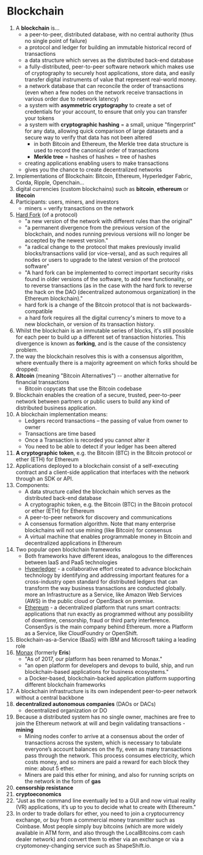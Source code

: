 # Blockchain

1. A **blockchain** is...
    * a peer-to-peer, distributed database, with no central authority (thus no single point of failure)
    * a protocol and ledger for building an immutable historical record of transactions
    * a data structure which serves as the distributed back-end database
    * a fully-distributed, peer-to-peer software network which makes use of cryptography to securely host applications, store data, and easily transfer digital instruments of value that represent real-world money.
    * a network database that can reconcile the order of transactions (even when a few nodes on the network receive transactions in various order due to network latency)
    * a system with **asymmetric cryptography** to create a set of credentials for your account, to ensure that only you can transfer your tokens
    * a system with **cryptographic hashing** = a small, unique "fingerprint" for any data, allowing quick comparison of large datasets and a secure way to verify that data has not been altered
        * in both Bitcoin and Ethereum, the Merkle tree data structure is used to record the canonical order of transactions
        * **Merkle tree** = hashes of hashes = tree of hashes
    * creating applications enabling users to make transactions
    * gives you the chance to create decentralized networks
1. Implementations of Blockchain: Bitcoin, Ethereum, Hyperledger Fabric, Corda, Ripple, Openchain...
1. digital currencies (custom blockchains) such as **bitcoin**, **ethereum** or **litecoin**
1. Participants: users, miners, and investors
    * miners = verify transactions on the network
1. [Hard Fork](http://www.investopedia.com/terms/h/hard-fork.asp) (of a protocol)
    * "a new version of the network with different rules than the original"
    * "a permanent divergence from the previous version of the blockchain, and nodes running previous versions will no longer be accepted by the newest version."
    * "a radical change to the protocol that makes previously invalid blocks/transactions valid (or vice-versa), and as such requires all nodes or users to upgrade to the latest version of the protocol software"
    * "A hard fork can be implemented to correct important security risks found in older versions of the software, to add new functionality, or to reverse transactions (as in the case with the hard fork to reverse the hack on the DAO (decentralized autonomous organization) in the Ethereum blockchain)."
    * hard fork is a change of the Bitcoin protocol that is not backwards-compatible
    * a hard fork requires all the digital currency's miners to move to a new blockchain, or version of its transaction history.
1. Whilst the blockchain is an immutable series of blocks, it's still possible for each peer to build up a different set of transaction histories. This divergence is known as **forking**, and is the cause of the consistency problem.
1. the way the blockchain resolves this is with a consensus algorithm, where eventually there is a majority agreement on which forks should be dropped:
1. **Altcoin** (meaning "Bitcoin Alternatives") -- another alternative for financial transactions
    * Bitcoin copycats that use the Bitcoin codebase
1. Blockchain enables the creation of a secure, trusted, peer-to-peer network between partners or public users to build any kind of distributed business application.
1. A blockchain implementation means:
    * Ledgers record transactions – the passing of value from owner to owner
    * Transactions are time based
    * Once a Transaction is recorded you cannot alter it
    * You need to be able to detect if your ledger has been altered
1. **A cryptographic token**, e.g. the Bitcoin (BTC) in the Bitcoin protocol or ether (ETH) for Ethereum
1. Applications deployed to a blockchain consist of a self-executing contract and a client-side application that interfaces with the network through an SDK or API.
1. Components:
    * A data structure called the blockchain which serves as the distributed back-end database
    * A cryptographic token, e.g. the Bitcoin (BTC) in the Bitcoin protocol or ether (ETH) for Ethereum
    * A peer-to-peer network for discovery and communications
    * A consensus formation algorithm. Note that many enterprise blockchains will not use mining (like Bitcoin) for consensus
    * A virtual machine that enables programmable money in Bitcoin and decentralized applications in Ethereum
1. Two popular open blockchain frameworks
    * Both frameworks have different ideas, analogous to the differences between IaaS and PaaS technologies
    * [Hyperledger](https://www.hyperledger.org/) - a collaborative effort created to advance blockchain technology by identifying and addressing important features for a cross-industry open standard for distributed ledgers that can transform the way business transactions are conducted globally. more an Infrastructure as a Service, like Amazon Web Services (AWS) in the public cloud or OpenStack on premise.
    * [Ethereum](https://www.ethereum.org/) - a decentralized platform that runs smart contracts: applications that run exactly as programmed without any possibility of downtime, censorship, fraud or third party interference. ConsenSys is the main company behind Ethereum. more a Platform as a Service, like CloudFoundry or OpenShift.
1. Blockchain-as-a-Service (BaaS) with IBM and Microsoft taking a leading role
1. [Monax](https://monax.io/platform/) (formerly **Eris**)
    * "As of 2017, our platform has been renamed to Monax."
    * "an open platform for developers and devops to build, ship, and run blockchain-based applications for business ecosystems."
    * a Docker-based, blockchain-backed application platform supporting different blockchain frameworks
1. A blockchain infrastructure is its own independent peer-to-peer network without a central backbone
1. **decentralized autonomous companies** (DAOs or DACs)
    * decentralized organization or DO
1. Because a distributed system has no single owner, machines are free to join the Ethereum network at will and begin validating transactions - **mining**
    * Mining nodes confer to arrive at a consensus about the order of transactions across the system, which is necessary to tabulate everyone’s account balances on the fly, even as many transactions pass through the network. This process consumes electricity, which costs money, and so miners are paid a reward for each block they mine: about 5 ether.
    * Miners are paid this ether for mining, and also for running scripts on the network in the form of **gas**
1. **censorship resistance**
1. **cryptoeconomics**
1. "Just as the command line eventually led to a GUI and now virtual reality (VR) applications, it’s up to you to decide what to create with Ethereum."
1. In order to trade dollars for ether, you need to join a cryptocurrency exchange, or buy from a commercial money transmitter such as Coinbase. Most people simply buy bitcoins (which are more widely available in ATM form, and also through the LocalBitcoins.com cash dealer network) and convert them to ether via an exchange or via a cryptomoney-changing service such as ShapeShift.io.
